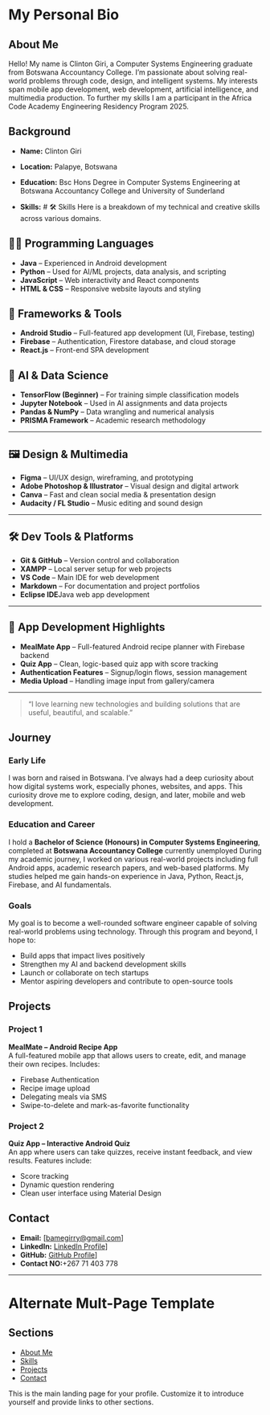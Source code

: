 # My Personal Bio

## About Me
Hello! My name is Clinton Giri, a Computer Systems Engineering graduate from Botswana Accountancy College. I’m passionate about solving real-world problems through code, design, and intelligent systems. My interests span mobile app development, web development, artificial intelligence, and multimedia production. To further my skills I am a participant in the Africa Code Academy Engineering Residency Program 2025.

## Background
- **Name:** Clinton Giri
- **Location:** Palapye, Botswana
- **Education:** Bsc Hons Degree in Computer Systems Engineering at Botswana Accountancy College and University of Sunderland


- **Skills:** # 🛠️ Skills
Here is a breakdown of my technical and creative skills across various domains.

## 👨‍💻 Programming Languages
- **Java** – Experienced in Android development
- **Python** – Used for AI/ML projects, data analysis, and scripting
- **JavaScript** – Web interactivity and React components
- **HTML & CSS** – Responsive website layouts and styling


## 🧱 Frameworks & Tools
- **Android Studio** – Full-featured app development (UI, Firebase, testing)
- **Firebase** – Authentication, Firestore database, and cloud storage
- **React.js** – Front-end SPA development

## 🤖 AI & Data Science

- **TensorFlow (Beginner)** – For training simple classification models
- **Jupyter Notebook** – Used in AI assignments and data projects
- **Pandas & NumPy** – Data wrangling and numerical analysis
- **PRISMA Framework** – Academic research methodology

---
## 🖼️ Design & Multimedia
- **Figma** – UI/UX design, wireframing, and prototyping
- **Adobe Photoshop & Illustrator** – Visual design and digital artwork
- **Canva** – Fast and clean social media & presentation design
- **Audacity / FL Studio** – Music editing and sound design

---
## 🛠️ Dev Tools & Platforms
- **Git & GitHub** – Version control and collaboration
- **XAMPP** – Local server setup for web projects
- **VS Code** – Main IDE for web development
- **Markdown** – For documentation and project portfolios
- **Eclipse IDE**Java web app development

---

## 📱 App Development Highlights

- **MealMate App** – Full-featured Android recipe planner with Firebase backend
- **Quiz App** – Clean, logic-based quiz app with score tracking
- **Authentication Features** – Signup/login flows, session management
- **Media Upload** – Handling image input from gallery/camera

---

> “I love learning new technologies and building solutions that are useful, beautiful, and scalable.”

## Journey
### Early Life
I was born and raised in Botswana. I’ve always had a deep curiosity about how digital systems work, especially phones, websites, and apps. This curiosity drove me to explore coding, design, and later, mobile and web development.

### Education and Career
I hold a **Bachelor of Science (Honours) in Computer Systems Engineering**, completed at **Botswana Accountancy College** currently unemployed
During my academic journey, I worked on various real-world projects including full Android apps, academic research papers, and web-based platforms. My studies helped me gain hands-on experience in Java, Python, React.js, Firebase, and AI fundamentals.

### Goals
My goal is to become a well-rounded software engineer capable of solving real-world problems using technology. Through this program and beyond, I hope to:
- Build apps that impact lives positively
- Strengthen my AI and backend development skills
- Launch or collaborate on tech startups
- Mentor aspiring developers and contribute to open-source tools

## Projects
### Project 1
**MealMate – Android Recipe App**  
A full-featured mobile app that allows users to create, edit, and manage their own recipes. Includes:
- Firebase Authentication
- Recipe image upload
- Delegating meals via SMS
- Swipe-to-delete and mark-as-favorite functionality

### Project 2
**Quiz App – Interactive Android Quiz**  
An app where users can take quizzes, receive instant feedback, and view results. Features include:
- Score tracking
- Dynamic question rendering
- Clean user interface using Material Design

## Contact
- **Email:** [bamegirry@gmail.com]
- **LinkedIn:** [LinkedIn Profile](https://www.linkedin.com/in/clinton-giri-7172241a0/)]
- **GitHub:** [GitHub Profile](https://github.com/girination)]
- **Contact NO:**+267 71 403 778

---

# Alternate Mult-Page Template

## Sections

- [About Me](about.md)
- [Skills](skills.md)
- [Projects](projects/index.md)
- [Contact](contact.md)

This is the main landing page for your profile. Customize it to introduce yourself and provide links to other sections.
